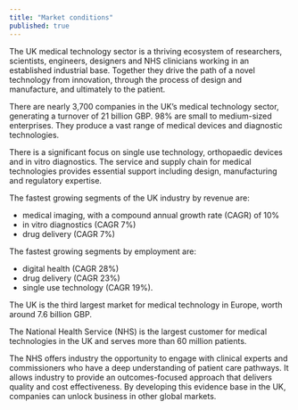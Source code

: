 ```yaml
---
title: "Market conditions"
published: true
---
```


The UK medical technology sector is a thriving ecosystem of researchers, scientists, engineers, designers and NHS clinicians working in an established industrial base. Together they drive the path of a novel technology from innovation, through the process of design and manufacture, and ultimately to the patient.

There are nearly 3,700 companies in the UK’s medical technology sector, generating a turnover of 21 billion GBP. 98% are small to medium-sized enterprises. They produce a vast range of medical devices and diagnostic technologies.

There is a significant focus on single use technology, orthopaedic devices and in vitro diagnostics. The service and supply chain for medical technologies provides essential support including design, manufacturing and regulatory expertise.

The fastest growing segments of the UK industry by revenue are: 

- medical imaging, with a compound annual growth rate (CAGR) of 10%
- in vitro diagnostics (CAGR 7%)
- drug delivery (CAGR 7%)

The fastest growing segments by employment are: 

- digital health (CAGR 28%)
- drug delivery (CAGR 23%)
- single use technology (CAGR 19%).

The UK is the third largest market for medical technology in Europe, worth around 7.6 billion GBP.

The National Health Service (NHS) is the largest customer for medical technologies in the UK and serves more than 60 million patients.

The NHS offers industry the opportunity to engage with clinical experts and commissioners who have a deep understanding of patient care pathways. It allows industry to provide an outcomes-focused approach that delivers quality and cost effectiveness. By developing this evidence base in the UK, companies can unlock business in other global markets.
